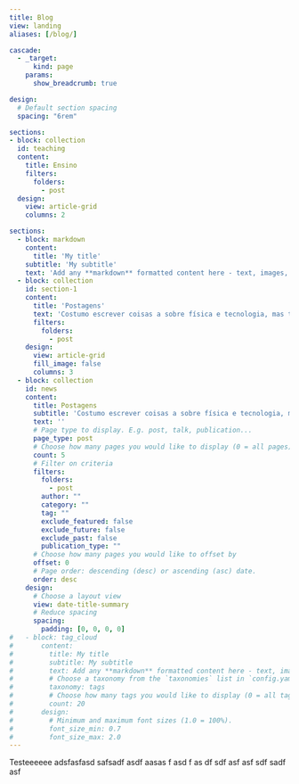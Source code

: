 ```yaml
---
title: Blog
view: landing
aliases: [/blog/]

cascade:
  - _target:
      kind: page
    params:
      show_breadcrumb: true

design:
  # Default section spacing
  spacing: "6rem"

sections:
- block: collection
  id: teaching
  content:
    title: Ensino
    filters:
      folders:
        - post
  design:
    view: article-grid
    columns: 2

sections:
  - block: markdown
    content:
      title: 'My title'
    subtitle: 'My subtitle'
    text: 'Add any **markdown** formatted content here - text, images, videos, galleries - and even HTML code!'
  - block: collection
    id: section-1
    content:
      title: 'Postagens'
      text: 'Costumo escrever coisas a sobre física e tecnologia, mas também escrevo algumas coisas aleatórias.'
      filters:
        folders:
          - post
    design:
      view: article-grid
      fill_image: false
      columns: 3
  - block: collection
    id: news
    content:
      title: Postagens
      subtitle: 'Costumo escrever coisas a sobre física e tecnologia, mas também escrevo algumas coisas aleatórias.'
      text: ''
      # Page type to display. E.g. post, talk, publication...
      page_type: post
      # Choose how many pages you would like to display (0 = all pages)
      count: 5
      # Filter on criteria
      filters:
        folders:
          - post
        author: ""
        category: ""
        tag: ""
        exclude_featured: false
        exclude_future: false
        exclude_past: false
        publication_type: ""
      # Choose how many pages you would like to offset by
      offset: 0
      # Page order: descending (desc) or ascending (asc) date.
      order: desc
    design:
      # Choose a layout view
      view: date-title-summary
      # Reduce spacing
      spacing:
        padding: [0, 0, 0, 0]
#   - block: tag_cloud
#       content:
#         title: My title
#         subtitle: My subtitle
#         text: Add any **markdown** formatted content here - text, images, videos, galleries - and even HTML code!
#         # Choose a taxonomy from the `taxonomies` list in `config.yaml` to display (e.g. tags, categories, authors)
#         taxonomy: tags
#         # Choose how many tags you would like to display (0 = all tags)
#         count: 20
#       design:
#         # Minimum and maximum font sizes (1.0 = 100%).
#         font_size_min: 0.7
#         font_size_max: 2.0
---
```


Testeeeeee adsfasfasd safsadf asdf aasas
f asd
f as
df 
sdf
asf asf sdf sadf asf